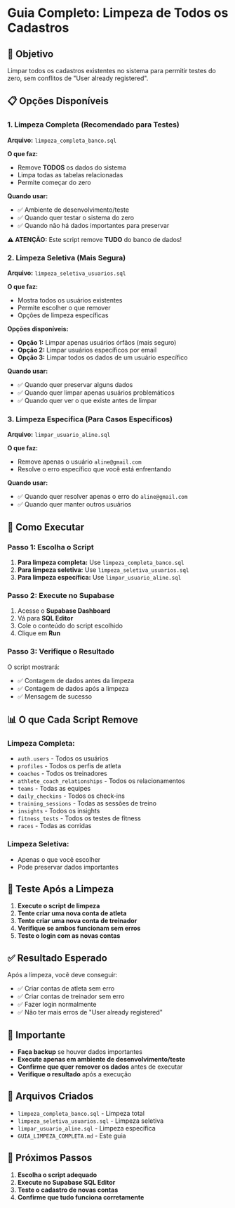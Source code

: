 # Guia Completo: Limpeza de Todos os Cadastros

## 🎯 **Objetivo**
Limpar todos os cadastros existentes no sistema para permitir testes do zero, sem conflitos de "User already registered".

## 📋 **Opções Disponíveis**

### **1. Limpeza Completa (Recomendado para Testes)**

**Arquivo:** `limpeza_completa_banco.sql`

**O que faz:**
- Remove **TODOS** os dados do sistema
- Limpa todas as tabelas relacionadas
- Permite começar do zero

**Quando usar:**
- ✅ Ambiente de desenvolvimento/teste
- ✅ Quando quer testar o sistema do zero
- ✅ Quando não há dados importantes para preservar

**⚠️ ATENÇÃO:** Este script remove **TUDO** do banco de dados!

### **2. Limpeza Seletiva (Mais Segura)**

**Arquivo:** `limpeza_seletiva_usuarios.sql`

**O que faz:**
- Mostra todos os usuários existentes
- Permite escolher o que remover
- Opções de limpeza específicas

**Opções disponíveis:**
- **Opção 1:** Limpar apenas usuários órfãos (mais seguro)
- **Opção 2:** Limpar usuários específicos por email
- **Opção 3:** Limpar todos os dados de um usuário específico

**Quando usar:**
- ✅ Quando quer preservar alguns dados
- ✅ Quando quer limpar apenas usuários problemáticos
- ✅ Quando quer ver o que existe antes de limpar

### **3. Limpeza Específica (Para Casos Específicos)**

**Arquivo:** `limpar_usuario_aline.sql`

**O que faz:**
- Remove apenas o usuário `aline@gmail.com`
- Resolve o erro específico que você está enfrentando

**Quando usar:**
- ✅ Quando quer resolver apenas o erro do `aline@gmail.com`
- ✅ Quando quer manter outros usuários

## 🚀 **Como Executar**

### **Passo 1: Escolha o Script**

1. **Para limpeza completa:** Use `limpeza_completa_banco.sql`
2. **Para limpeza seletiva:** Use `limpeza_seletiva_usuarios.sql`
3. **Para limpeza específica:** Use `limpar_usuario_aline.sql`

### **Passo 2: Execute no Supabase**

1. Acesse o **Supabase Dashboard**
2. Vá para **SQL Editor**
3. Cole o conteúdo do script escolhido
4. Clique em **Run**

### **Passo 3: Verifique o Resultado**

O script mostrará:
- ✅ Contagem de dados antes da limpeza
- ✅ Contagem de dados após a limpeza
- ✅ Mensagem de sucesso

## 📊 **O que Cada Script Remove**

### **Limpeza Completa:**
- `auth.users` - Todos os usuários
- `profiles` - Todos os perfis de atleta
- `coaches` - Todos os treinadores
- `athlete_coach_relationships` - Todos os relacionamentos
- `teams` - Todas as equipes
- `daily_checkins` - Todos os check-ins
- `training_sessions` - Todas as sessões de treino
- `insights` - Todos os insights
- `fitness_tests` - Todos os testes de fitness
- `races` - Todas as corridas

### **Limpeza Seletiva:**
- Apenas o que você escolher
- Pode preservar dados importantes

## 🧪 **Teste Após a Limpeza**

1. **Execute o script de limpeza**
2. **Tente criar uma nova conta de atleta**
3. **Tente criar uma nova conta de treinador**
4. **Verifique se ambos funcionam sem erros**
5. **Teste o login com as novas contas**

## ✅ **Resultado Esperado**

Após a limpeza, você deve conseguir:
- ✅ Criar contas de atleta sem erro
- ✅ Criar contas de treinador sem erro
- ✅ Fazer login normalmente
- ✅ Não ter mais erros de "User already registered"

## 🚨 **Importante**

- **Faça backup** se houver dados importantes
- **Execute apenas em ambiente de desenvolvimento/teste**
- **Confirme que quer remover os dados** antes de executar
- **Verifique o resultado** após a execução

## 📁 **Arquivos Criados**

- `limpeza_completa_banco.sql` - Limpeza total
- `limpeza_seletiva_usuarios.sql` - Limpeza seletiva
- `limpar_usuario_aline.sql` - Limpeza específica
- `GUIA_LIMPEZA_COMPLETA.md` - Este guia

## 🎉 **Próximos Passos**

1. **Escolha o script adequado**
2. **Execute no Supabase SQL Editor**
3. **Teste o cadastro de novas contas**
4. **Confirme que tudo funciona corretamente**
